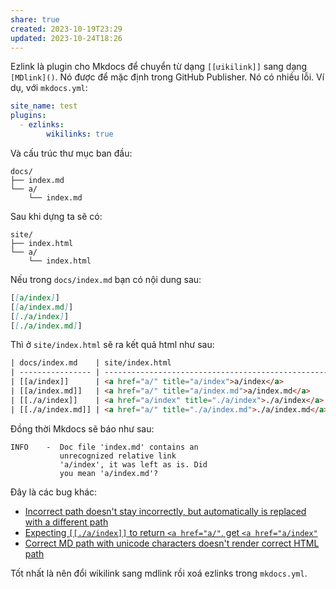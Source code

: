 ```yaml
---
share: true
created: 2023-10-19T23:29
updated: 2023-10-24T18:26
---
```

Ezlink là plugin cho Mkdocs để chuyển từ dạng `[[ưikilink]]` sang dạng `[MDlink]()`. Nó được để mặc định trong GitHub Publisher. Nó có nhiều lỗi. Ví dụ, với `mkdocs.yml`:
```yaml
site_name: test
plugins:
  - ezlinks:
        wikilinks: true
```

Và cấu trúc thư mục ban đầu:
```
docs/ 
├── index.md 
└── a/ 
	└── index.md
```

Sau khi dựng ta sẽ có:
```
site/ 
├── index.html
└── a/ 
	└── index.html
```

Nếu trong `docs/index.md` bạn có nội dung sau:
```markdown
[[a/index]]
[[a/index.md]]
[[./a/index]]
[[./a/index.md]]
```
Thì ở `site/index.html` sẽ ra kết quả html như sau:
```html
| docs/index.md    | site/index.html                                    | Trỏ đúng |
| ---------------- | -------------------------------------------------- | -------- |
| [[a/index]]      | <a href="a/" title="a/index">a/index</a>           | ✔        |
| [[a/index.md]]   | <a href="a/" title="a/index.md">a/index.md</a>     | ✔        |
| [[./a/index]]    | <a href="a/index" title="./a/index">./a/index</a>  | ❌        |
| [[./a/index.md]] | <a href="a/" title="./a/index.md">./a/index.md</a> | ✔       |
```

Đồng thời Mkdocs sẽ báo như sau:
```
INFO    -  Doc file 'index.md' contains an
           unrecognized relative link
           'a/index', it was left as is. Did  
           you mean 'a/index.md'?
```

Đây là các bug khác:

- [Incorrect path doesn't stay incorrectly, but automatically is replaced with a different path](https://github.com/Lisandra-dev/mkdocs-ezlinked-plugin/issues/3 "Incorrect path doesn't stay incorrectly, but automatically is replaced with a different path · Issue #3 · Lisandra-dev/mkdocs-ezlinked-plugin")
- [Expecting `[[./a/index]]` to return `<a href="a/"`, get `<a href="a/index"`](https://github.com/Lisandra-dev/mkdocs-ezlinked-plugin/issues/2 "Expecting `[[./a/index]]` to return `&lt;a href=&quot;a/&quot;`, get `&lt;a href=&quot;a/index&quot;` · Issue #2 · Lisandra-dev/mkdocs-ezlinked-plugin")
- [Correct MD path with unicode characters doesn't render correct HTML path](https://github.com/Lisandra-dev/mkdocs-ezlinked-plugin/issues/4 "Correct MD path with unicode characters doesn't render correct HTML path · Issue #4 · Lisandra-dev/mkdocs-ezlinked-plugin")

Tốt nhất là nên đổi wikilink sang  mdlink rồi xoá ezlinks trong `mkdocs.yml`.